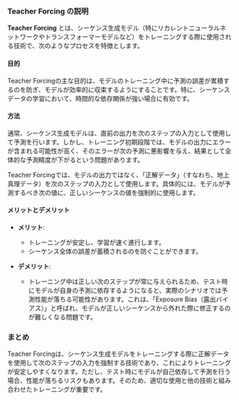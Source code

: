 ### Teacher Forcing の説明

**Teacher Forcing** とは、シーケンス生成モデル（特にリカレントニューラルネットワークやトランスフォーマーモデルなど）をトレーニングする際に使用される技術で、次のようなプロセスを特徴とします。

#### 目的
Teacher Forcingの主な目的は、モデルのトレーニング中に予測の誤差が累積するのを防ぎ、モデルが効率的に収束するようにすることです。特に、シーケンスデータの学習において、時間的な依存関係が強い場合に有効です。

#### 方法
通常、シーケンス生成モデルは、直前の出力を次のステップの入力として使用して予測を行います。しかし、トレーニング初期段階では、モデルの出力にエラーが含まれる可能性が高く、そのエラーが次の予測に悪影響を与え、結果として全体的な予測精度が下がるという問題があります。

Teacher Forcingでは、モデルの出力ではなく、「正解データ」（すなわち、地上真理データ）を次のステップの入力として使用します。具体的には、モデルが予測するべき次の値に、正しいシーケンスの値を強制的に使用します。

#### メリットとデメリット
- **メリット**: 
  - トレーニングが安定し、学習が速く進行します。
  - シーケンス全体の誤差が蓄積されるのを防ぐことができます。

- **デメリット**:
  - トレーニング中は正しい次のステップが常に与えられるため、テスト時にモデルが自身の予測に依存するようになると、実際のシナリオでは予測性能が落ちる可能性があります。これは、「Exposure Bias（露出バイアス）」と呼ばれ、モデルが正しいシーケンスから外れた際に修正するのが難しくなる問題です。

### まとめ
Teacher Forcingは、シーケンス生成モデルをトレーニングする際に正解データを使用して次のステップの入力を強制する技術であり、これによりトレーニングが安定しやすくなります。ただし、テスト時にモデルが自己依存して予測を行う場合、性能が落ちるリスクもあります。そのため、適切な使用と他の技術と組み合わせたトレーニングが重要です。
